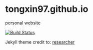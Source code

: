 # tongxin97.github.io
personal website

[![Build Status](https://travis-ci.com/tongxin97/tongxin97.github.io.svg?branch=master)](https://travis-ci.com/tongxin97/tongxin97.github.io)

Jekyll theme credit to: [researcher](https://github.com/ankitsultana/researcher)
